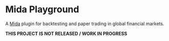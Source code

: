 # Mida Playground
A [Mida](https://github.com/Reiryoku-Technologies/Mida) plugin for backtesting and paper trading in global financial markets.

**THIS PROJECT IS NOT RELEASED / WORK IN PROGRESS**
